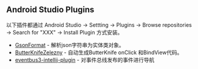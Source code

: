 
## Android Studio Plugins

以下插件都通过 Android Studio -> Settting -> Plugins -> Browse repositories -> Search for "XXX" -> Install Plugin 方式安装。

- [GsonFormat](https://github.com/zzz40500/GsonFormat) - 解析json字符串为实体类对象。
- [ButterKnifeZelezny](https://github.com/avast/android-butterknife-zelezny) -  自动生成ButterKnife onClick 和BindView代码。
- [eventbus3-intellij-plugin](https://github.com/likfe/eventbus3-intellij-plugin) - 对事件总线发布的事件进行导航

